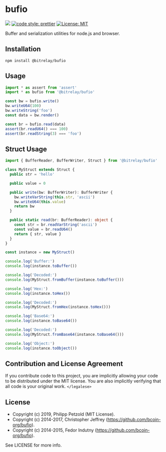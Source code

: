 # bufio

![](https://github.com/bitrelay/bufio/workflows/Main%20CI/badge.svg) [![code style: prettier](https://img.shields.io/badge/code_style-prettier-ff69b4.svg)](https://github.com/prettier/prettier) [![License: MIT](https://img.shields.io/badge/License-MIT-yellow.svg)](https://opensource.org/licenses/MIT)

Buffer and serialization utilities for node.js and browser.

## Installation

```
npm install @bitrelay/bufio
```

## Usage

```typescript
import * as assert from 'assert'
import * as bufio from '@bitrelay/bufio'

const bw = bufio.write()
bw.writeU64(100)
bw.writeString('foo')
const data = bw.render()

const br = bufio.read(data)
assert(br.readU64() === 100)
assert(br.readString(3) === 'foo')
```

## Struct Usage

```typescript
import { BufferReader, BufferWriter, Struct } from '@bitrelay/bufio'

class MyStruct extends Struct {
  public str = 'hello'

  public value = 0

  public write(bw: BufferWriter): BufferWriter {
    bw.writeVarString(this.str, 'ascii')
    bw.writeU64(this.value)
    return bw
  }

  public static read(br: BufferReader): object {
    const str = br.readVarString('ascii')
    const value = br.readU64()
    return { str, value }
  }
}

const instance = new MyStruct()

console.log('Buffer:')
console.log(instance.toBuffer())

console.log('Decoded:')
console.log(MyStruct.fromBuffer(instance.toBuffer()))

console.log('Hex:')
console.log(instance.toHex())

console.log('Decoded:')
console.log(MyStruct.fromHex(instance.toHex()))

console.log('Base64:')
console.log(instance.toBase64())

console.log('Decoded:')
console.log(MyStruct.fromBase64(instance.toBase64()))

console.log('Object:')
console.log(instance.toObject())
```

## Contribution and License Agreement

If you contribute code to this project, you are implicitly allowing your code
to be distributed under the MIT license. You are also implicitly verifying that
all code is your original work. `</legalese>`

## License

- Copyright (c) 2019, Philipp Petzold (MIT License).
- Copyright (c) 2014-2017, Christopher Jeffrey (https://github.com/bcoin-org/bufio).
- Copyright (c) 2014-2015, Fedor Indutny (https://github.com/bcoin-org/bufio).

See LICENSE for more info.
